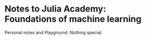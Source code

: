 # Notes to Julia Academy: Foundations of machine learning

Personal notes and Playground. Nothing special.
